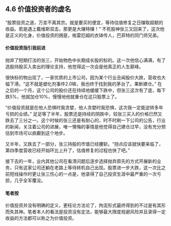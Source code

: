 ## 4.6 价值投资者的虚名
“股票投资之道，万变不离其宗。就是要买的便宜，等待估值修复之日赚取超额的收益。若是遇上戴维斯双击，那更是大赚特赚！” 不死股神张三又回来了，这次他是正义的化身，价值投资的拥趸，格雷厄姆的衣钵传人，巴菲特的同门师兄弟。

#### 价值投资指引我前进
抛弃了短期打法的张三，开始物色中长期成长股的标的。这一次他信心满满，有了选股持股买入卖出的理论支持，他觉得这一次会是他真正的人生巅峰。

很快标的物出现了，一家优质的上市公司，因为某个行业丑闻股价大跌，营收也大幅下滑。“这不就是塑化剂事件2.0嘛，我也终于找到我的茅台了。果断建仓。” 在之后的一个月，这个公司的股价还在持续地缓缓下跌中，但张三这次有了底，每下跌5%，他就加仓10%，慢慢地他就重仓在这只股票上了。

“价值投资就是在他人恐惧时我贪婪，他人贪婪时我恐惧，这次我一定能逆转多年亏损的业绩。” 足足等了半年，股票还是持续的阴跌中，较张三买入的价格已然又跌去了三分之一。这个时候的张三还是有耐心的，时不时刷一下公司的公告，行业的新闻，关注着公司的进展，唯一懊悔的事情是他觉得自己建仓过早，没有充分预估到市场可以疯癫到这个地步。

又半年，又跌去了一部分，张三持股的市值已经腰斩。“拐点应该就快要来临了，第四季度营收已经开始环比上升了，估值修复的过程也快了吧。”

接下去的一年，业内其他公司在看清问题后逐步选择抛弃原先的方式开展新的业务，只有这家公司还躺在老路上等待转机自己出现。股票进一步大跌，这一次比之前短线操作时更让张三伤心的一点是，他录得了自己投资生涯中最严重的一次亏损，几乎全军覆没。

#### 笔者按
价值投资并没有明确的定义，更枉论方法论了，拘泥形式最终得到的不过是有其形而失其神。笔者本人的看法是投资没有定法，能够最大限度规避风险并且录得一定收益的方法都可以称之为价值投资。
